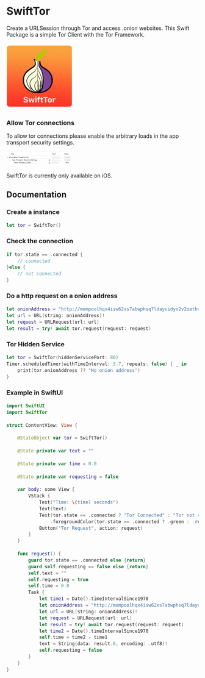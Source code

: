 # SwiftTor

Create a URLSession through Tor and access .onion websites. This Swift Package is a simple Tor Client with the Tor Framework.

<img src="https://github.com/FlorianHubl/SwiftTor/blob/main/SwiftTor.png" width="173" height="173">

### Allow Tor connections

To allow tor connections please enable the arbitrary loads in the app transport security settings.

<img src="https://github.com/FlorianHubl/SwiftTor/blob/main/allow.png" width="173">

SwiftTor is currently only available on iOS.

## Documentation

### Create a instance

```swift
let tor = SwiftTor()
```

### Check the connection

```swift
if tor.state == .connected {
    // connected
}else {
    // not connected
}
```

### Do a http request on a onion address

```swift
let onionAddress = "http://mempoolhqx4isw62xs7abwphsq7ldayuidyx2v2oethdhhj6mlo2r6ad.onion/api/v1/fees/recommended"
let url = URL(string: onionAddress)!
let request = URLRequest(url: url)
let result = try! await tor.request(request: request)
```

### Tor Hidden Service
```swift
let tor = SwiftTor(hiddenServicePort: 80)
Timer.scheduledTimer(withTimeInterval: 3.7, repeats: false) { _ in
    print(tor.onionAddress ?? "No onion address")
}
```


### Example in SwiftUI

```swift
import SwiftUI
import SwiftTor

struct ContentView: View {
    
    @StateObject var tor = SwiftTor()
    
    @State private var text = ""
    
    @State private var time = 0.0
    
    @State private var requesting = false
    
    var body: some View {
        VStack {
            Text("Time: \(time) seconds")
            Text(text)
            Text(tor.state == .connected ? "Tor Connected" : "Tor not connected")
                .foregroundColor(tor.state == .connected ? .green : .red)
            Button("Tor Request", action: request)
        }
    }
    
    func request() {
        guard tor.state == .connected else {return}
        guard self.requesting == false else {return}
        self.text = ""
        self.requesting = true
        self.time = 0.0
        Task {
            let time1 = Date().timeIntervalSince1970
            let onionAddress = "http://mempoolhqx4isw62xs7abwphsq7ldayuidyx2v2oethdhhj6mlo2r6ad.onion/api/v1/fees/recommended"
            let url = URL(string: onionAddress)!
            let request = URLRequest(url: url)
            let result = try! await tor.request(request: request)
            let time2 = Date().timeIntervalSince1970
            self.time = time2 - time1
            text = String(data: result.0, encoding: .utf8)!
            self.requesting = false
        }
    }
}
```
